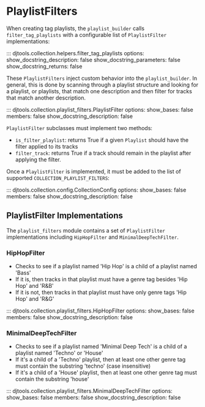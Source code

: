 # PlaylistFilters

When creating tag playlists, the `playlist_builder` calls `filter_tag_playlists` with a configurable list of `PlaylistFilter` implementations:

::: djtools.collection.helpers.filter_tag_playlists
    options:
        show_docstring_description: false
        show_docstring_parameters: false
        show_docstring_returns: false

These `PlaylistFilters` inject custom behavior into the `playlist_builder`. In general, this is done by scanning through a playlist structure and looking for a playlist, or playlists, that match one description and then filter for tracks that match another description.

::: djtools.collection.playlist_filters.PlaylistFilter
    options:
        show_bases: false
        members: false
        show_docstring_description: false

`PlaylistFilter` subclasses must implement two methods:

- `is_filter_playlist`: returns True if a given `Playlist` should have the filter applied to its tracks
- `filter_track`: returns True if a track should remain in the playlist after applying the filter.

Once a `PlaylistFilter` is implemented, it must be added to the list of supported `COLLECTION_PLAYLIST_FILTERS`:

::: djtools.collection.config.CollectionConfig
    options:
        show_bases: false
        members: false
        show_docstring_description: false


## PlaylistFilter Implementations

The `playlist_filters` module contains a set of `PlaylistFilter` implementations including `HipHopFilter` and `MinimalDeepTechFilter`.

### HipHopFilter
- Checks to see if a playlist named 'Hip Hop' is a child of a playlist named 'Bass'
- If it is, then tracks in that playlist must have a genre tag besides 'Hip Hop' and 'R&B'
- If it is not, then tracks in that playlist must have only genre tags 'Hip Hop' and 'R&G'

::: djtools.collection.playlist_filters.HipHopFilter
    options:
        show_bases: false
        members: false
        show_docstring_description: false

### MinimalDeepTechFilter
- Checks to see if a playlist named 'Minimal Deep Tech' is a child of a playlist named 'Techno' or 'House'
- If it's a child of a 'Techno' playlist, then at least one other genre tag must contain the substring 'techno' (case insensitive)
- If it's a child of a 'House' playlist, then at least one other genre tag must contain the substring 'house'

::: djtools.collection.playlist_filters.MinimalDeepTechFilter
    options:
        show_bases: false
        members: false
        show_docstring_description: false
